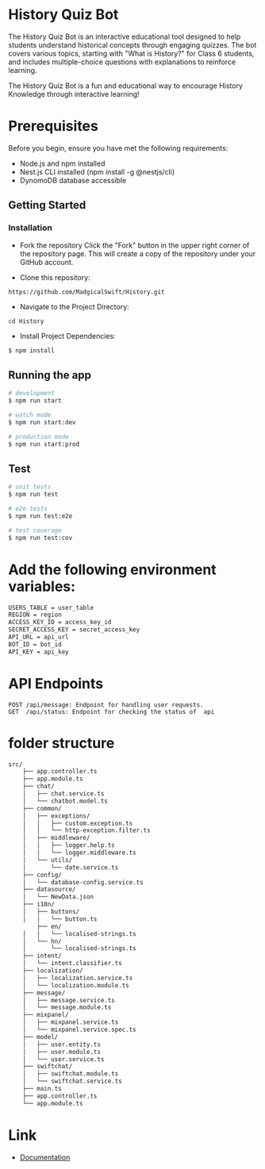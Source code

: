 #  History Quiz Bot

The History Quiz Bot is an interactive educational tool designed to help students understand historical concepts through engaging quizzes. The bot covers various topics, starting with "What is History?" for Class 6 students, and includes multiple-choice questions with explanations to reinforce learning.

The History Quiz Bot is a fun and educational way to encourage History Knowledge through interactive learning!

# Prerequisites
Before you begin, ensure you have met the following requirements:

* Node.js and npm installed
* Nest.js CLI installed (npm install -g @nestjs/cli)
* DynomoDB database accessible

## Getting Started
### Installation
* Fork the repository
Click the "Fork" button in the upper right corner of the repository page. This will create a copy of the repository under your GitHub account.


* Clone this repository:
```
https://github.com/MadgicalSwift/History.git
```
* Navigate to the Project Directory:
```
cd History
```
* Install Project Dependencies:
```bash
$ npm install
```

## Running the app

```bash
# development
$ npm run start

# watch mode
$ npm run start:dev

# production mode
$ npm run start:prod
```

## Test

```bash
# unit tests
$ npm run test

# e2e tests
$ npm run test:e2e

# test coverage
$ npm run test:cov
```

# Add the following environment variables:

```bash
USERS_TABLE = user_table
REGION = region
ACCESS_KEY_ID = access_key_id
SECRET_ACCESS_KEY = secret_access_key
API_URL = api_url
BOT_ID = bot_id
API_KEY = api_key
```
# API Endpoints
```
POST /api/message: Endpoint for handling user requests. 
GET  /api/status: Endpoint for checking the status of  api
```
# folder structure

```bash
src/
    ├── app.controller.ts
    ├── app.module.ts
    ├── chat/
    │   ├── chat.service.ts
    │   └── chatbot.model.ts
    ├── common/
    │   ├── exceptions/
    │   │   ├── custom.exception.ts
    │   │   └── http-exception.filter.ts
    │   ├── middleware/
    │   │   ├── logger.help.ts
    │   │   └── logger.middleware.ts
    │   └── utils/
    │       └── date.service.ts
    ├── config/
    │   └── database-config.service.ts
    ├── datasource/
    │   └── NewData.json
    ├── i18n/
    │   ├── buttons/
    │   │   └── button.ts
        ├── en/
    │   │   └── localised-strings.ts
    │   └── hn/
    │       └── localised-strings.ts
    ├── intent/
    │   └── intent.classifier.ts
    ├── localization/
    │   ├── localization.service.ts
    │   └── localization.module.ts
    ├── message/
    │   ├── message.service.ts
    │   └── message.module.ts
    ├── mixpanel/
    │   ├── mixpanel.service.ts
    │   └── mixpanel.service.spec.ts
    ├── model/
    │   ├── user.entity.ts
    │   ├── user.module.ts
    │   └── user.service.ts
    ├── swiftchat/
    │   ├── swiftchat.module.ts
    │   └── swiftchat.service.ts
    ├── main.ts
    ├── app.controller.ts
    └── app.module.ts
```

# Link
* [Documentation](https://app.clickup.com/43312857/v/dc/199tpt-7824/199tpt-19527)

